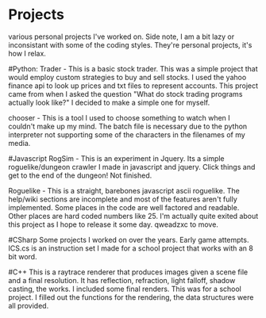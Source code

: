 # Projects
various personal projects I've worked on. Side note, I am a bit lazy or inconsistant with some of the coding styles. They're personal projects, it's how I relax.

#Python:
  Trader - This is a basic stock trader. This was a simple project that would employ custom strategies to buy and sell stocks. I used the yahoo finance api to look up prices and txt files to represent accounts. This project came from when I asked the question "What do stock trading programs actually look like?" I decided to make a simple one for myself.
  
  chooser - This is a tool I used to choose something to watch when I couldn't make up my mind. The batch file is necessary due to the python interpreter not supporting some of the characters in the filenames of my media.
  
#Javascript
  RogSim - This is an experiment in Jquery. Its a simple roguelike/dungeon crawler I made in javascript and jquery. Click things and get to the end of the dungeon! Not finished.
  
  Roguelike - This is a straight, barebones javascript ascii roguelike. The help/wiki sections are incomplete and most of the features aren't fully implemented. Some places in the code are well factored and readable. Other places are hard coded numbers like 25. I'm actually quite exited about this project as I hope to release it some day. qweadzxc to move.

#CSharp
  Some projects I worked on over the years. Early game attempts. ICS.cs is an instruction set I made for a school project that works with an 8 bit word.
  
#C++
  This is a raytrace renderer that produces images given a scene file and a final resolution. It has reflection, refraction, light falloff, shadow casting, the works. I included some final renders. This was for a school project. I filled out the functions for the rendering, the data structures were all provided.
